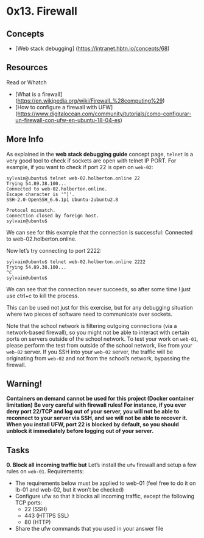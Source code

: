 # 0x13. Firewall

## Concepts
* [Web stack debugging] (https://intranet.hbtn.io/concepts/68)

## Resources
Read or Whatch
* [What is a firewall] (https://en.wikipedia.org/wiki/Firewall_%28computing%29)
* [How to configure a firewall with UFW] (https://www.digitalocean.com/community/tutorials/como-configurar-un-firewall-con-ufw-en-ubuntu-18-04-es)

## More Info
As explained in the **web stack debugging guide** concept page, `telnet` is a very good tool to check if sockets are open with telnet IP PORT. For example, if you want to check if port 22 is open on `web-02`:
```
sylvain@ubuntu$ telnet web-02.holberton.online 22
Trying 54.89.38.100...
Connected to web-02.holberton.online.
Escape character is '^]'.
SSH-2.0-OpenSSH_6.6.1p1 Ubuntu-2ubuntu2.8

Protocol mismatch.
Connection closed by foreign host.
sylvain@ubuntu$
```
We can see for this example that the connection is successful: Connected to web-02.holberton.online.

Now let’s try connecting to port 2222:
```
sylvain@ubuntu$ telnet web-02.holberton.online 2222
Trying 54.89.38.100...
^C
sylvain@ubuntu$
```
We can see that the connection never succeeds, so after some time I just use ctrl+c to kill the process.

This can be used not just for this exercise, but for any debugging situation where two pieces of software need to communicate over sockets.

Note that the school network is filtering outgoing connections (via a network-based firewall), so you might not be able to interact with certain ports on servers outside of the school network. To test your work on `web-01`, please perform the test from outside of the school network, like from your `web-02` server. If you SSH into your `web-02` server, the traffic will be originating from `web-02` and not from the school’s network, bypassing the firewall.

## Warning!
**Containers on demand cannot be used for this project (Docker container limitation)**
**Be very careful with firewall rules! For instance, if you ever deny port 22/TCP and log out of your server, you will not be able to reconnect to your server via SSH, and we will not be able to recover it. When you install UFW, port 22 is blocked by default, so you should unblock it immediately before logging out of your server.**

## Tasks
**0. Block all incoming traffic but**
Let’s install the `ufw` firewall and setup a few rules on `web-01`.
Requirements:
* The requirements below must be applied to web-01 (feel free to do it on lb-01 and web-02, but it won’t be checked)
* Configure ufw so that it blocks all incoming traffic, except the following TCP ports:
    * 22 (SSH)
    * 443 (HTTPS SSL)
    * 80 (HTTP)
* Share the ufw commands that you used in your answer file
